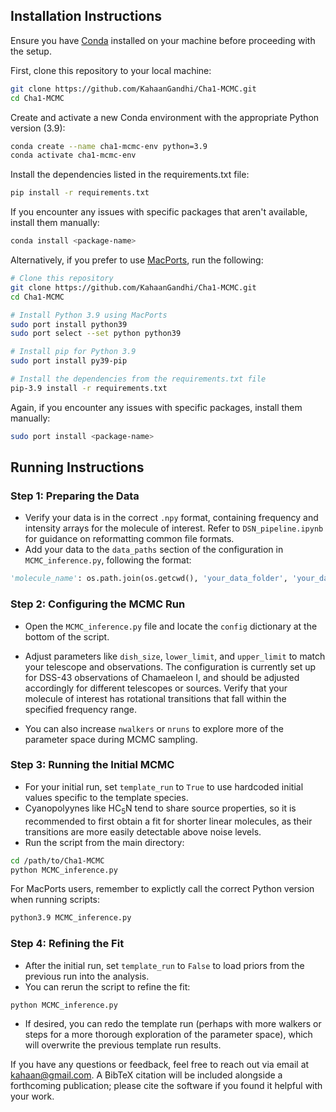 ## Installation Instructions

Ensure you have [Conda](https://docs.conda.io/projects/conda/en/latest/user-guide/install/index.html) installed on your machine before proceeding with the setup.

First, clone this repository to your local machine:

```bash
git clone https://github.com/KahaanGandhi/Cha1-MCMC.git
cd Cha1-MCMC
```
Create and activate a new Conda environment with the appropriate Python version (3.9):

```bash
conda create --name cha1-mcmc-env python=3.9
conda activate cha1-mcmc-env
```
Install the dependencies listed in the requirements.txt file:
```bash
pip install -r requirements.txt
```
If you encounter any issues with specific packages that aren't available, install them manually:
```bash
conda install <package-name>
```

Alternatively, if you prefer to use [MacPorts](https://guide.macports.org/chunked/installing.macports.html), run the following:
```bash
# Clone this repository
git clone https://github.com/KahaanGandhi/Cha1-MCMC.git
cd Cha1-MCMC

# Install Python 3.9 using MacPorts
sudo port install python39
sudo port select --set python python39

# Install pip for Python 3.9
sudo port install py39-pip

# Install the dependencies from the requirements.txt file
pip-3.9 install -r requirements.txt
```

Again, if you encounter any issues with specific packages, install them manually:
```bash
sudo port install <package-name>
```

## Running Instructions

### Step 1: Preparing the Data

- Verify your data is in the correct `.npy` format, containing frequency and intensity arrays for the molecule of interest. Refer to `DSN_pipeline.ipynb`  for guidance on reformatting common file formats.
- Add your data to the `data_paths` section of the configuration in `MCMC_inference.py`, following the format:
```python
'molecule_name': os.path.join(os.getcwd(), 'your_data_folder', 'your_data_file.npy'),
```

### Step 2: Configuring the MCMC Run

- Open the `MCMC_inference.py` file and locate the `config` dictionary at the bottom of the script.
- Adjust parameters like `dish_size`, `lower_limit`, and `upper_limit` to match your telescope and observations. The configuration is currently set up for DSS-43 observations of Chamaeleon I, and should be adjusted accordingly for different telescopes or sources. Verify that your molecule of interest has rotational transitions that fall within the specified frequency range.

- You can also increase `nwalkers` or `nruns` to explore more of the parameter space during MCMC sampling.

### Step 3: Running the Initial MCMC

- For your initial run, set ```template_run``` to ```True``` to use hardcoded initial values specific to the template species.
- Cyanopolyynes like HC<sub>5</sub>N tend to share source properties, so it is recommended to first obtain a fit for shorter linear molecules, as their transitions are more easily detectable above noise levels.
- Run the script from the main directory:
```bash
cd /path/to/Cha1-MCMC
python MCMC_inference.py
```

For MacPorts users, remember to explictly call the correct Python version when running scripts:
```bash
python3.9 MCMC_inference.py
```

### Step 4: Refining the Fit

- After the initial run, set `template_run` to `False` to load priors from the previous run into the analysis.
- You can rerun the script to refine the fit:
```bash
python MCMC_inference.py
```
- If desired, you can redo the template run (perhaps with more walkers or steps for a more thorough exploration of the parameter space), which will overwrite the previous template run results.

If you have any questions or feedback, feel free to reach out via email at [kahaan@gmail.com](mailto:kahaan@gmail.com). A BibTeX citation will be included alongside a forthcoming publication; please cite the software if you found it helpful with your work.